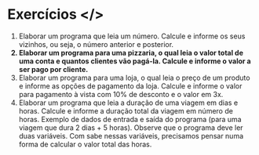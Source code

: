 # Exercícios </>

<ol>
    <li>Elaborar um programa que leia um número. Calcule e informe os seus vizinhos, ou seja, o número anterior e posterior.</li>
    <b><li>Elaborar um programa para uma pizzaria, o qual leia o valor total de uma conta e quantos clientes vão pagá-la. Calcule e informe o valor a ser pago por cliente.</li></b>
    <li>Elaborar um programa para uma loja, o qual leia o preço de um produto e informe as opções de pagamento da loja. Calcule e informe o valor para pagamento à vista com 10% de desconto e o valor em 3x.</li>
    <li>Elaborar um programa que leia a duração de uma viagem em dias e horas. Calcule e informe a duração total da viagem em número de horas. Exemplo de dados de entrada e saída do programa (para uma viagem que dura 2 dias + 5 horas). Observe que o programa deve ler duas variáveis. Com sabe nessas variáveis, precisamos pensar numa forma de calcular o valor total das horas.</li>
</ol>